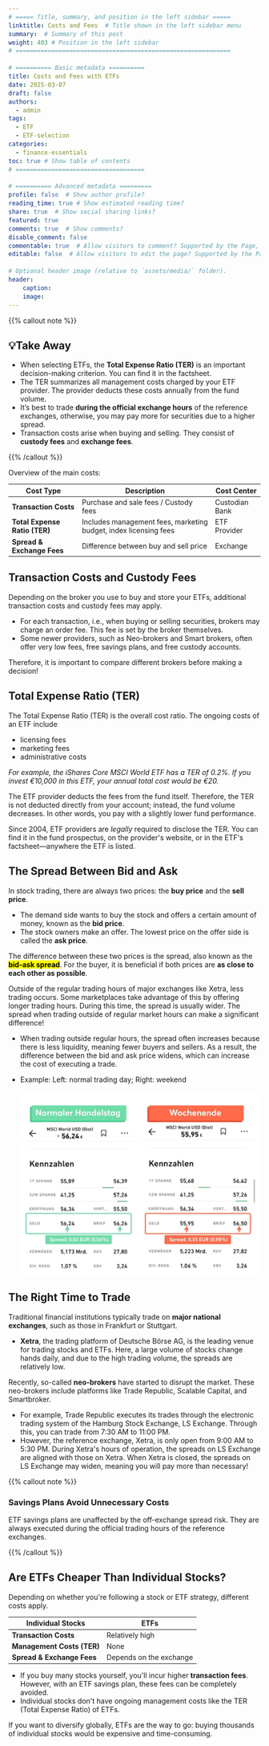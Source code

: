 ```yaml
---
# ===== Title, summary, and position in the left sidebar =====
linktitle: Costs and Fees  # Title shown in the left sidebar menu
summary:  # Summary of this post
weight: 403 # Position in the left sidebar
# ============================================================

# ========== Basic metadata ==========
title: Costs and Fees with ETFs
date: 2025-03-07
draft: false
authors:
  - admin
tags:
  - ETF
  - ETF-selection
categories:
  - finance-essentials
toc: true # Show table of contents
# ====================================

# ========== Advanced metadata =========
profile: false  # Show author profile?
reading_time: true # Show estimated reading time?
share: true  # Show social sharing links?
featured: true
comments: true  # Show comments?
disable_comment: false
commentable: true  # Allow visitors to comment? Supported by the Page, Post, and Book content types.
editable: false  # Allow visitors to edit the page? Supported by the Page, Post, and Book content types.

# Optional header image (relative to `assets/media/` folder).
header:
    caption: 
    image:  
---
```


{{% callout note %}}
## 💡Take Away
- When selecting ETFs, the **Total Expense Ratio (TER)** is an important decision-making criterion. You can find it in the factsheet.
- The TER summarizes all management costs charged by your ETF provider. The provider deducts these costs annually from the fund volume.
- It’s best to trade **during the official exchange hours** of the reference exchanges, otherwise, you may pay more for securities due to a higher spread.
- Transaction costs arise when buying and selling. They consist of **custody fees** and **exchange fees**.

{{% /callout %}}

Overview of the main costs:

| Cost Type                     | Description                                                  | Cost Center    |
| ----------------------------- | ------------------------------------------------------------ | -------------- |
| **Transaction Costs**         | Purchase and sale fees / Custody fees                        | Custodian Bank |
| **Total Expense Ratio (TER)** | Includes management fees, marketing budget, index licensing fees | ETF Provider   |
| **Spread & Exchange Fees**    | Difference between buy and sell price                        | Exchange       |

## Transaction Costs and Custody Fees

Depending on the broker you use to buy and store your ETFs, additional transaction costs and custody fees may apply.

- For each transaction, i.e., when buying or selling securities, brokers may charge an order fee. This fee is set by the broker themselves. 
- Some newer providers, such as Neo-brokers and Smart brokers, often offer very low fees, free savings plans, and free custody accounts. 

Therefore, it is important to compare different brokers before making a decision!

## Total Expense Ratio (TER)

The Total Expense Ratio (TER) is the overall cost ratio. The ongoing costs of an ETF include 

- licensing fees
- marketing fees
- administrative costs

*For example, the iShares Core MSCI World ETF has a TER of 0.2%. If you invest €10,000 in this ETF, your annual total cost would be €20.*

The ETF provider deducts the fees from the fund itself. Therefore, the TER is not deducted directly from your account; instead, the fund volume decreases. In other words, you pay with a slightly lower fund performance.

Since 2004, ETF providers are *legally* required to disclose the TER. You can find it in the fund prospectus, on the provider's website, or in the ETF's factsheet—anywhere the ETF is listed.

## The Spread Between Bid and Ask

In stock trading, there are always two prices: the **buy price** and the **sell price**.

- The demand side wants to buy the stock and offers a certain amount of money, known as the **bid price**.
- The stock owners make an offer. The lowest price on the offer side is called the **ask price**.

The difference between these two prices is the spread, also known as the <mark>**bid-ask spread**</mark>. For the buyer, it is beneficial if both prices are **as close to each other as possible**.

Outside of the regular trading hours of major exchanges like Xetra, less trading occurs. Some marketplaces take advantage of this by offering longer trading hours. During this time, the spread is usually wider. The spread when trading outside of regular market hours can make a significant difference!

- When trading outside regular hours, the spread often increases because there is less liquidity, meaning fewer buyers and sellers. As a result, the difference between the bid and ask price widens, which can increase the cost of executing a trade.

- Example: 
  Left: normal trading day; Right: weekend

  ![Handelstag Wochenende Trade Republic](https://raw.githubusercontent.com/EckoTan0804/upic-repo/master/uPic/handelstag-wochenende-zeichenflaeche.jpg)

## The Right Time to Trade

Traditional financial institutions typically trade on **major national exchanges**, such as those in Frankfurt or Stuttgart. 

- **Xetra**, the trading platform of Deutsche Börse AG, is the leading venue for trading stocks and ETFs. Here, a large volume of stocks change hands daily, and due to the high trading volume, the spreads are relatively low.

Recently, so-called **neo-brokers** have started to disrupt the market. These neo-brokers include platforms like Trade Republic, Scalable Capital, and Smartbroker.

- For example, Trade Republic executes its trades through the electronic trading system of the Hamburg Stock Exchange, LS Exchange. Through this, you can trade from 7:30 AM to 11:00 PM.
- However, the reference exchange, Xetra, is only open from 9:00 AM to 5:30 PM. During Xetra's hours of operation, the spreads on LS Exchange are aligned with those on Xetra. When Xetra is closed, the spreads on LS Exchange may widen, meaning you will pay more than necessary!

{{% callout  note %}}

### Savings Plans Avoid Unnecessary Costs

ETF savings plans are unaffected by the off-exchange spread risk. They are always executed during the official trading hours of the reference exchanges.


{{% /callout %}}

## Are ETFs Cheaper Than Individual Stocks?

Depending on whether you're following a stock or ETF strategy, different costs apply.

| **Individual Stocks**      | **ETFs**                |
| -------------------------- | ----------------------- |
| **Transaction Costs**      | Relatively high         |
| **Management Costs (TER)** | None                    |
| **Spread & Exchange Fees** | Depends on the exchange |

-  If you buy many stocks yourself, you'll incur higher **transaction fees**. However, with an ETF savings plan, these fees can be completely avoided.
- Individual stocks don't have ongoing management costs like the TER (Total Expense Ratio) of ETFs.

If you want to diversify globally, ETFs are the way to go: buying thousands of individual stocks would be expensive and time-consuming.
